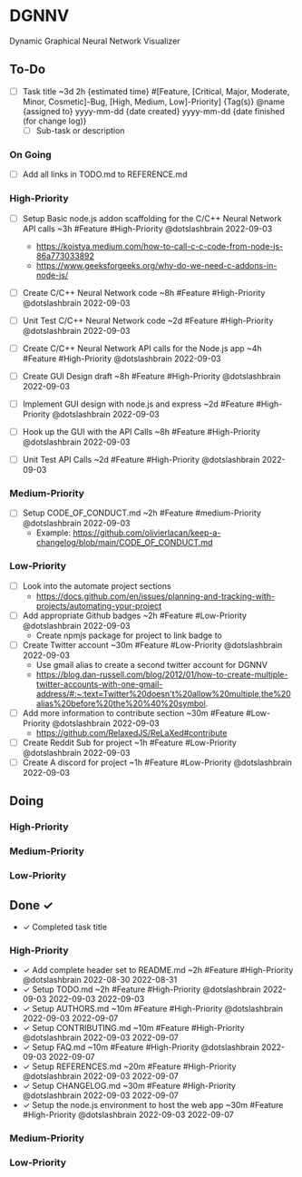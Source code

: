 # DGNNV
Dynamic Graphical Neural Network Visualizer

## To-Do
- [ ] Task title ~3d 2h {estimated time} #[Feature, [Critical, Major, Moderate, Minor, Cosmetic]-Bug, [High, Medium, Low]-Priority] {Tag(s)} @name {assigned to} yyyy-mm-dd {date created} yyyy-mm-dd {date finished (for change log)}
  - [ ] Sub-task or description 

### On Going
- [ ] Add all links in TODO.md to REFERENCE.md

### High-Priority

- [ ] Setup Basic node.js addon scaffolding for the C/C++ Neural Network API calls ~3h #Feature #High-Priority @dotslashbrain 2022-09-03
	- https://koistya.medium.com/how-to-call-c-c-code-from-node-js-86a773033892
	- https://www.geeksforgeeks.org/why-do-we-need-c-addons-in-node-js/
- [ ] Create C/C++ Neural Network code  ~8h #Feature #High-Priority @dotslashbrain 2022-09-03
- [ ] Unit Test C/C++ Neural Network code ~2d #Feature #High-Priority @dotslashbrain 2022-09-03
- [ ] Create C/C++ Neural Network API calls for the Node.js app ~4h #Feature #High-Priority @dotslashbrain 2022-09-03
- [ ] Create GUI Design draft ~8h #Feature #High-Priority @dotslashbrain 2022-09-03
- [ ] Implement GUI design with node.js and express ~2d #Feature #High-Priority @dotslashbrain 2022-09-03
- [ ] Hook up the GUI with the API Calls ~8h #Feature #High-Priority @dotslashbrain 2022-09-03
- [ ] Unit Test API Calls ~2d #Feature #High-Priority @dotslashbrain 2022-09-03


### Medium-Priority

- [ ] Setup CODE_OF_CONDUCT.md ~2h #Feature #medium-Priority @dotslashbrain 2022-09-03
	- Example: https://github.com/olivierlacan/keep-a-changelog/blob/main/CODE_OF_CONDUCT.md
	
### Low-Priority
- [ ] Look into the automate project sections 
	- https://docs.github.com/en/issues/planning-and-tracking-with-projects/automating-your-project
- [ ] Add appropriate Github badges ~2h #Feature #Low-Priority @dotslashbrain 2022-09-03
	- Create npmjs package for project to link badge to
- [ ] Create Twitter account ~30m #Feature #Low-Priority @dotslashbrain 2022-09-03
	- Use gmail alias to create a second twitter account for DGNNV
	- https://blog.dan-russell.com/blog/2012/01/how-to-create-multiple-twitter-accounts-with-one-gmail-address/#:~:text=Twitter%20doesn't%20allow%20multiple,the%20alias%20before%20the%20%40%20symbol.
- [ ] Add more information to contribute section ~30m #Feature #Low-Priority @dotslashbrain 2022-09-03
	- https://github.com/RelaxedJS/ReLaXed#contribute
- [ ] Create Reddit Sub for project ~1h #Feature #Low-Priority @dotslashbrain 2022-09-03
- [ ] Create A discord for project ~1h #Feature #Low-Priority @dotslashbrain 2022-09-03

## Doing

### High-Priority

### Medium-Priority

### Low-Priority

## Done ✓ 
- ✓ Completed task title 

### High-Priority
- ✓ Add complete header set to README.md ~2h #Feature #High-Priority @dotslashbrain 2022-08-30 2022-08-31
- ✓ Setup TODO.md ~2h #Feature #High-Priority @dotslashbrain 2022-09-03 2022-09-03 2022-09-03
- ✓ Setup AUTHORS.md ~10m #Feature #High-Priority @dotslashbrain 2022-09-03 2022-09-07
- ✓ Setup CONTRIBUTING.md ~10m #Feature #High-Priority @dotslashbrain 2022-09-03 2022-09-07
- ✓ Setup FAQ.md ~10m #Feature #High-Priority @dotslashbrain 2022-09-03 2022-09-07
- ✓ Setup REFERENCES.md ~20m #Feature #High-Priority @dotslashbrain 2022-09-03 2022-09-07
- ✓ Setup CHANGELOG.md ~30m #Feature #High-Priority @dotslashbrain 2022-09-03 2022-09-07
- ✓ Setup the node.js environment to host the web app ~30m #Feature #High-Priority @dotslashbrain 2022-09-03 2022-09-07

### Medium-Priority

### Low-Priority
